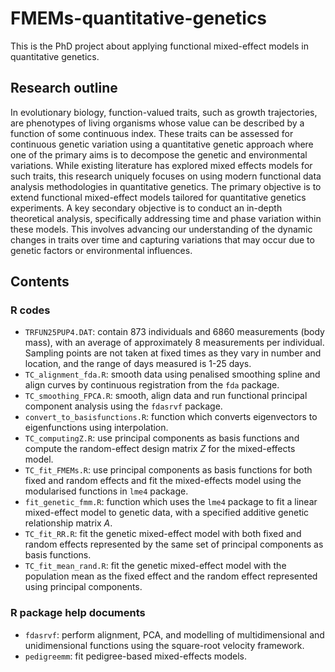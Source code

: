 # FMEMs-quantitative-genetics
This is the PhD project about applying functional mixed-effect models in quantitative genetics.
## Research outline
In evolutionary biology, function-valued traits, such as growth trajectories, are phenotypes of living organisms whose value can be described by a function of some continuous index. These traits can be assessed for continuous genetic variation using a quantitative genetic approach where one of the primary aims is to decompose the genetic and environmental variations. While existing literature has explored mixed effects models for such traits, this research uniquely focuses on using modern functional data analysis methodologies in quantitative genetics. The primary objective is to extend functional mixed-effect models tailored for quantitative genetics experiments. A key secondary objective is to conduct an in-depth theoretical analysis, specifically addressing time and phase variation within these models. This involves advancing our understanding of the dynamic changes in traits over time and capturing variations that may occur due to genetic factors or environmental influences.
## Contents
### R codes
- `TRFUN25PUP4.DAT`: contain 873 individuals and 6860 measurements (body mass), with an average of approximately 8 measurements per individual. Sampling points are not taken at fixed times as they vary in number and location, and the range of days measured is 1-25 days.
- `TC_alignment_fda.R`: smooth data using penalised smoothing spline and align curves by continuous registration from the `fda` package.
- `TC_smoothing_FPCA.R`: smooth, align data and run functional principal component analysis using the `fdasrvf` package.
- `convert_to_basisfunctions.R`: function which converts eigenvectors to eigenfunctions using interpolation.
- `TC_computingZ.R`: use principal components as basis functions and compute the random-effect design matrix $Z$ for the mixed-effects model.
- `TC_fit_FMEMs.R`: use principal components as basis functions for both fixed and random effects and fit the mixed-effects model using the modularised functions in `lme4` package.
- `fit_genetic_fmm.R`: function which uses the `lme4` package to fit a linear mixed-effect model to genetic data, with a specified additive genetic relationship matrix $A$.
- `TC_fit_RR.R`: fit the genetic mixed-effect model with both fixed and random effects represented by the same set of principal components as basis functions.
- `TC_fit_mean_rand.R`: fit the genetic mixed-effect model with the population mean as the fixed effect and the random effect represented using principal components.
### R package help documents
- `fdasrvf`: perform alignment, PCA, and modelling of multidimensional and unidimensional functions using the square-root velocity framework.
- `pedigreemm`: fit pedigree-based mixed-effects models.
